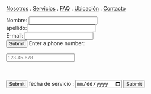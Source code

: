 [Nosotros](./nosotros.md) . [Servicios](./servicios.md) . [FAQ](FAQ.md) . [Ubicación](ubicacion.md) . [Contacto](./contacto.md)

<form action="https://formspree.io/f/xnqwbdlo" method="post">
Nombre: <input type="text" nombre="name"><br>
 apellido:<input type="text"nombre="name"><br>
E-mail: <input type="text" nombre="email"><br>
<input type="submit">


<form action="/action_page.php">
  <label for="phone">Enter a phone number:</label><br><br>
  <input type="tel" id="phone" name="phone" placeholder="123-45-678" pattern="[0-9]{3}-[0-9]{2}-[0-9]{3}" required><br><br>
  <small></small><br><br>
  <input type="submit" value="Submit">

<form action="/action_page.php">
  <label for="fecha de servicio ">fecha de servicio :</label>
  <input type="date" id="fecha de servicio" name="fecha de servicio">
  <input type="submit" value="Submit">
  
  
  
  
  
